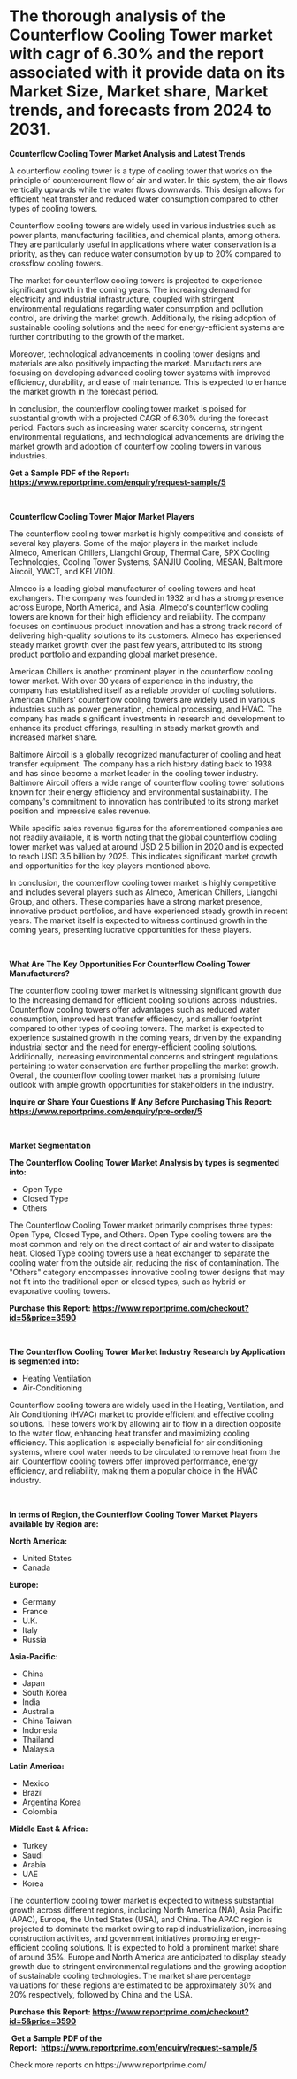 <p><h1>The thorough analysis of the Counterflow Cooling Tower market with cagr of  6.30% and the report associated with it provide data on its Market Size, Market share, Market trends, and forecasts from 2024 to 2031.</h1></p><p><strong>Counterflow Cooling Tower Market Analysis and Latest Trends</strong></p>
<p><p>A counterflow cooling tower is a type of cooling tower that works on the principle of countercurrent flow of air and water. In this system, the air flows vertically upwards while the water flows downwards. This design allows for efficient heat transfer and reduced water consumption compared to other types of cooling towers.</p><p>Counterflow cooling towers are widely used in various industries such as power plants, manufacturing facilities, and chemical plants, among others. They are particularly useful in applications where water conservation is a priority, as they can reduce water consumption by up to 20% compared to crossflow cooling towers.</p><p>The market for counterflow cooling towers is projected to experience significant growth in the coming years. The increasing demand for electricity and industrial infrastructure, coupled with stringent environmental regulations regarding water consumption and pollution control, are driving the market growth. Additionally, the rising adoption of sustainable cooling solutions and the need for energy-efficient systems are further contributing to the growth of the market.</p><p>Moreover, technological advancements in cooling tower designs and materials are also positively impacting the market. Manufacturers are focusing on developing advanced cooling tower systems with improved efficiency, durability, and ease of maintenance. This is expected to enhance the market growth in the forecast period.</p><p>In conclusion, the counterflow cooling tower market is poised for substantial growth with a projected CAGR of 6.30% during the forecast period. Factors such as increasing water scarcity concerns, stringent environmental regulations, and technological advancements are driving the market growth and adoption of counterflow cooling towers in various industries.</p></p>
<p><strong>Get a Sample PDF of the Report:&nbsp; <a href="https://www.reportprime.com/enquiry/request-sample/5">https://www.reportprime.com/enquiry/request-sample/5</a></strong></p>
<p>&nbsp;</p>
<p><strong>Counterflow Cooling Tower Major Market Players</strong></p>
<p><p>The counterflow cooling tower market is highly competitive and consists of several key players. Some of the major players in the market include Almeco, American Chillers, Liangchi Group, Thermal Care, SPX Cooling Technologies, Cooling Tower Systems, SANJIU Cooling, MESAN, Baltimore Aircoil, YWCT, and KELVION.</p><p>Almeco is a leading global manufacturer of cooling towers and heat exchangers. The company was founded in 1932 and has a strong presence across Europe, North America, and Asia. Almeco's counterflow cooling towers are known for their high efficiency and reliability. The company focuses on continuous product innovation and has a strong track record of delivering high-quality solutions to its customers. Almeco has experienced steady market growth over the past few years, attributed to its strong product portfolio and expanding global market presence.</p><p>American Chillers is another prominent player in the counterflow cooling tower market. With over 30 years of experience in the industry, the company has established itself as a reliable provider of cooling solutions. American Chillers' counterflow cooling towers are widely used in various industries such as power generation, chemical processing, and HVAC. The company has made significant investments in research and development to enhance its product offerings, resulting in steady market growth and increased market share.</p><p>Baltimore Aircoil is a globally recognized manufacturer of cooling and heat transfer equipment. The company has a rich history dating back to 1938 and has since become a market leader in the cooling tower industry. Baltimore Aircoil offers a wide range of counterflow cooling tower solutions known for their energy efficiency and environmental sustainability. The company's commitment to innovation has contributed to its strong market position and impressive sales revenue.</p><p>While specific sales revenue figures for the aforementioned companies are not readily available, it is worth noting that the global counterflow cooling tower market was valued at around USD 2.5 billion in 2020 and is expected to reach USD 3.5 billion by 2025. This indicates significant market growth and opportunities for the key players mentioned above.</p><p>In conclusion, the counterflow cooling tower market is highly competitive and includes several players such as Almeco, American Chillers, Liangchi Group, and others. These companies have a strong market presence, innovative product portfolios, and have experienced steady growth in recent years. The market itself is expected to witness continued growth in the coming years, presenting lucrative opportunities for these players.</p></p>
<p>&nbsp;</p>
<p><strong>What Are The Key Opportunities For Counterflow Cooling Tower Manufacturers?</strong></p>
<p><p>The counterflow cooling tower market is witnessing significant growth due to the increasing demand for efficient cooling solutions across industries. Counterflow cooling towers offer advantages such as reduced water consumption, improved heat transfer efficiency, and smaller footprint compared to other types of cooling towers. The market is expected to experience sustained growth in the coming years, driven by the expanding industrial sector and the need for energy-efficient cooling solutions. Additionally, increasing environmental concerns and stringent regulations pertaining to water conservation are further propelling the market growth. Overall, the counterflow cooling tower market has a promising future outlook with ample growth opportunities for stakeholders in the industry.</p></p>
<p><strong>Inquire or Share Your Questions If Any Before Purchasing This Report: <a href="https://www.reportprime.com/enquiry/pre-order/5">https://www.reportprime.com/enquiry/pre-order/5</a></strong></p>
<p>&nbsp;</p>
<p><strong>Market Segmentation</strong></p>
<p><strong>The Counterflow Cooling Tower Market Analysis by types is segmented into:</strong></p>
<p><ul><li>Open Type</li><li>Closed Type</li><li>Others</li></ul></p>
<p><p>The Counterflow Cooling Tower market primarily comprises three types: Open Type, Closed Type, and Others. Open Type cooling towers are the most common and rely on the direct contact of air and water to dissipate heat. Closed Type cooling towers use a heat exchanger to separate the cooling water from the outside air, reducing the risk of contamination. The "Others" category encompasses innovative cooling tower designs that may not fit into the traditional open or closed types, such as hybrid or evaporative cooling towers.</p></p>
<p><strong>Purchase this Report:&nbsp;<a href="https://www.reportprime.com/checkout?id=5&price=3590">https://www.reportprime.com/checkout?id=5&price=3590</a></strong></p>
<p>&nbsp;</p>
<p><strong>The Counterflow Cooling Tower Market Industry Research by Application is segmented into:</strong></p>
<p><ul><li>Heating Ventilation</li><li>Air-Conditioning</li></ul></p>
<p><p>Counterflow cooling towers are widely used in the Heating, Ventilation, and Air Conditioning (HVAC) market to provide efficient and effective cooling solutions. These towers work by allowing air to flow in a direction opposite to the water flow, enhancing heat transfer and maximizing cooling efficiency. This application is especially beneficial for air conditioning systems, where cool water needs to be circulated to remove heat from the air. Counterflow cooling towers offer improved performance, energy efficiency, and reliability, making them a popular choice in the HVAC industry.</p></p>
<p>&nbsp;</p>
<p><strong>In terms of Region, the Counterflow Cooling Tower Market Players available by Region are:</strong></p>
<p>
    <p> <strong> North America: </strong>
        <ul>
            <li>United States</li>
            <li>Canada</li>
        </ul>
        </p> 
    <p> <strong> Europe: </strong>
        <ul>
            <li>Germany</li>
            <li>France</li>
            <li>U.K.</li>
            <li>Italy</li>
            <li>Russia</li>
        </ul>
        </p> 
    <p> <strong> Asia-Pacific: </strong>
        <ul>
            <li>China</li>
            <li>Japan</li>
            <li>South Korea</li>
            <li>India</li>
            <li>Australia</li>
            <li>China Taiwan</li>
            <li>Indonesia</li>
            <li>Thailand</li>
            <li>Malaysia</li>
        </ul>
        </p> 
    <p> <strong> Latin America: </strong>
        <ul>
            <li>Mexico</li>
            <li>Brazil</li>
            <li>Argentina Korea</li>
            <li>Colombia</li>
        </ul>
        </p> 
    <p> <strong> Middle East & Africa: </strong>
        <ul>
            <li>Turkey</li>
            <li>Saudi</li>
            <li>Arabia</li>
            <li>UAE</li>
            <li>Korea</li>
        </ul>
    </p>
    </p>
<p><p>The counterflow cooling tower market is expected to witness substantial growth across different regions, including North America (NA), Asia Pacific (APAC), Europe, the United States (USA), and China. The APAC region is projected to dominate the market owing to rapid industrialization, increasing construction activities, and government initiatives promoting energy-efficient cooling solutions. It is expected to hold a prominent market share of around 35%. Europe and North America are anticipated to display steady growth due to stringent environmental regulations and the growing adoption of sustainable cooling technologies. The market share percentage valuations for these regions are estimated to be approximately 30% and 20% respectively, followed by China and the USA.</p></p>
<p><strong>Purchase this Report: <a href="https://www.reportprime.com/checkout?id=5&price=3590">https://www.reportprime.com/checkout?id=5&price=3590</a></strong></p>
<p>&nbsp;<strong>Get a Sample PDF of the Report:&nbsp;&nbsp;<a href="https://www.reportprime.com/enquiry/request-sample/5">https://www.reportprime.com/enquiry/request-sample/5</a></strong></p>
<p><strong></strong></p>
<p>Check more reports on https://www.reportprime.com/</p>